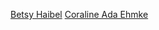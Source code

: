 [Betsy Haibel](https://gittip.com/betsythemuffin)
[Coraline Ada Ehmke](https://www.gittip.com/Bantik/)